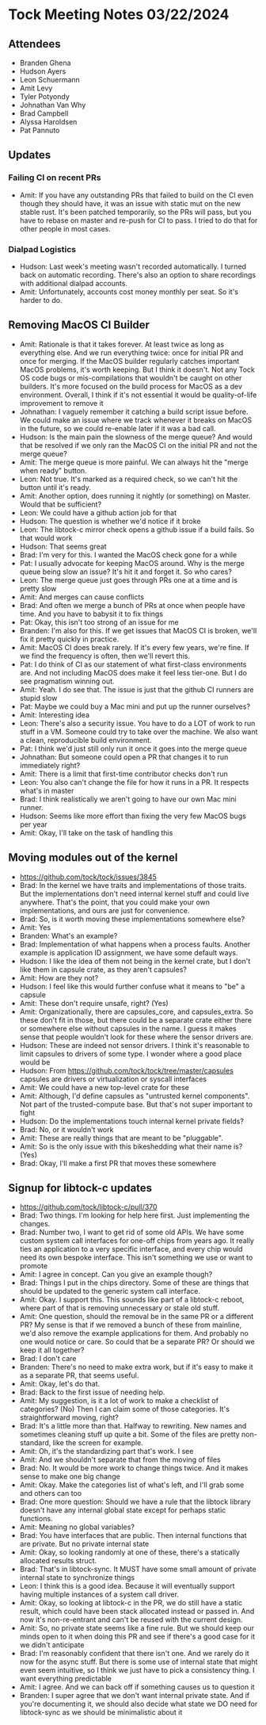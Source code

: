 # Tock Meeting Notes 03/22/2024

## Attendees
- Branden Ghena
- Hudson Ayers
- Leon Schuermann
- Amit Levy
- Tyler Potyondy
- Johnathan Van Why
- Brad Campbell
- Alyssa Haroldsen
- Pat Pannuto


## Updates
### Failing CI on recent PRs
* Amit: If you have any outstanding PRs that failed to build on the CI even though they should have, it was an issue with static mut on the new stable rust. It's been patched temporarily, so the PRs will pass, but you have to rebase on master and re-push for CI to pass. I tried to do that for other people in most cases.
### Dialpad Logistics
* Hudson: Last week's meeting wasn't recorded automatically. I turned back on automatic recording. There's also an option to share recordings with additional dialpad accounts.
* Amit: Unfortunately, accounts cost money monthly per seat. So it's harder to do.

## Removing MacOS CI Builder
* Amit: Rationale is that it takes forever. At least twice as long as everything else. And we run everything twice: once for initial PR and once for merging. If the MacOS builder regularly catches important MacOS problems, it's worth keeping. But I think it doesn't. Not any Tock OS code bugs or mis-compilations that wouldn't be caught on other builders. It's more focused on the build process for MacOS as a dev environment. Overall, I think if it's not essential it would be quality-of-life improvement to remove it
* Johnathan: I vaguely remember it catching a build script issue before. We could make an issue where we track whenever it breaks on MacOS in the future, so we could re-enable later if it was a bad call.
* Hudson: Is the main pain the slowness of the merge queue? And would that be resolved if we only ran the MacOS CI on the initial PR and not the merge queue?
* Amit: The merge queue is more painful. We can always hit the "merge when ready" button.
* Leon: Not true. It's marked as a required check, so we can't hit the button until it's ready.
* Amit: Another option, does running it nightly (or something) on Master. Would that be sufficient?
* Leon: We could have a github action job for that
* Hudson: The question is whether we'd notice if it broke
* Leon: The libtock-c mirror check opens a github issue if a build fails. So that would work
* Hudson: That seems great
* Brad: I'm very for this. I wanted the MacOS check gone for a while
* Pat: I usually advocate for keeping MacOS around. Why is the merge queue being slow an issue? It's hit it and forget it. So who cares?
* Leon: The merge queue just goes through PRs one at a time and is pretty slow
* Amit: And merges can cause conflicts
* Brad: And often we merge a bunch of PRs at once when people have time. And you have to babysit it to fix things
* Pat: Okay, this isn't too strong of an issue for me
* Branden: I'm also for this. If we get issues that MacOS CI is broken, we'll fix it pretty quickly in practice.
* Amit: MacOS CI does break rarely. If it's every few years, we're fine. If we find the frequency is often, then we'll revert this.
* Pat: I do think of CI as our statement of what first-class environments are. And not including MacOS does make it feel less tier-one. But I do see pragmatism winning out.
* Amit: Yeah. I do see that. The issue is just that the github CI runners are stupid slow
* Pat: Maybe we could buy a Mac mini and put up the runner ourselves?
* Amit: Interesting idea
* Leon: There's also a security issue. You have to do a LOT of work to run stuff in a VM. Someone could try to take over the machine. We also want a clean, reproducible build environment.
* Pat: I think we'd just still only run it once it goes into the merge queue
* Johnathan: But someone could open a PR that changes it to run immediately right?
* Amit: There is a limit that first-time contributor checks don't run
* Leon: You also can't change the file for how it runs in a PR. It respects what's in master
* Brad: I think realistically we aren't going to have our own Mac mini runner.
* Hudson: Seems like more effort than fixing the very few MacOS bugs per year
* Amit: Okay, I'll take on the task of handling this

## Moving modules out of the kernel
* https://github.com/tock/tock/issues/3845
* Brad: In the kernel we have traits and implementations of those traits. But the implementations don't need internal kernel stuff and could live anywhere. That's the point, that you could make your own implementations, and ours are just for convenience.
* Brad: So, is it worth moving these implementations somewhere else?
* Amit: Yes
* Branden: What's an example?
* Brad: Implementation of what happens when a process faults. Another example is application ID assignment, we have some default ways.
* Hudson: I like the idea of them not being in the kernel crate, but I don't like them in capsule crate, as they aren't capsules?
* Amit: How are they not?
* Hudson: I feel like this would further confuse what it means to "be" a capsule
* Amit: These don't require unsafe, right? (Yes)
* Amit: Organizationally, there are capsules_core, and capsules_extra. So these don't fit in those, but there could be a separate crate either there or somewhere else without capsules in the name. I guess it makes sense that people wouldn't look for these where the sensor drivers are.
* Hudson: These are indeed not sensor drivers. I think it's reasonable to limit capsules to drivers of some type. I wonder where a good place would be
* Hudson: From https://github.com/tock/tock/tree/master/capsules capsules are drivers or virtualization or syscall interfaces
* Amit: We could have a new top-level crate for these
* Amit: Although, I'd define capsules as "untrusted kernel components". Not part of the trusted-compute base. But that's not super important to fight
* Hudson: Do the implementations touch internal kernel private fields?
* Brad: No, or it wouldn't work
* Amit: These are really things that are meant to be "pluggable".
* Amit: So is the only issue with this bikeshedding what their name is? (Yes)
* Brad: Okay, I'll make a first PR that moves these somewhere

## Signup for libtock-c updates
* https://github.com/tock/libtock-c/pull/370
* Brad: Two things. I'm looking for help here first. Just implementing the changes.
* Brad: Number two, I want to get rid of some old APIs. We have some custom system call interfaces for one-off chips from years ago. It really ties an application to a very specific interface, and every chip would need its own bespoke interface. This isn't something we use or want to promote
* Amit: I agree in concept. Can you give an example though?
* Brad: Things I put in the chips directory. Some of these are things that should be updated to the generic system call interface.
* Amit: Okay. I support this. This sounds like part of a libtock-c reboot, where part of that is removing unnecessary or stale old stuff.
* Amit: One question, should the removal be in the same PR or a different PR? My sense is that if we removed a bunch of these from mainline, we'd also remove the example applications for them. And probably no one would notice or care. So could that be a separate PR? Or should we keep it all together?
* Brad: I don't care
* Branden: There's no need to make extra work, but if it's easy to make it as a separate PR, that seems useful.
* Amit: Okay, let's do that.
* Brad: Back to the first issue of needing help.
* Amit: My suggestion, is it a lot of work to make a checklist of categories? (No) Then I can claim some of those categories. It's straightforward moving, right?
* Brad: It's a little more than that. Halfway to rewriting. New names and sometimes cleaning stuff up quite a bit. Some of the files are pretty non-standard, like the screen for example.
* Amit: Oh, it's the standardizing part that's work. I see
* Amit: And we shouldn't separate that from the moving of files
* Brad: No. It would be more work to change things twice. And it makes sense to make one big change
* Amit: Okay. Make the categories list of what's left, and I'll grab some and others can too
* Brad: One more question: Should we have a rule that the libtock library doesn't have any internal global state except for perhaps static functions.
* Amit: Meaning no global variables?
* Brad: You have interfaces that are public. Then internal functions that are private. But no private internal state
* Amit: Okay, so looking randomly at one of these, there's a statically allocated results struct.
* Brad: That's in libtock-sync. It MUST have some small amount of private internal state to synchronize things
* Leon: I think this is a good idea. Because it will eventually support having multiple instances of a system call driver.
* Amit: Okay, so looking at libtock-c in the PR, we do still have a static result, which could have been stack allocated instead or passed in. And now it's non-re-entrant and can't be reused with the current design.
* Amit: So, no private state seems like a fine rule. But we should keep our minds open to it when doing this PR and see if there's a good case for it we didn't anticipate
* Brad: I'm reasonably confident that there isn't one. And we rarely do it now for the async stuff. But there is some use of internal state that might even seem intuitive, so I think we just have to pick a consistency thing. I want everything predictable
* Amit: I agree. And we can back off if something causes us to question it
* Branden: I super agree that we don't want internal private state. And if you're documenting it, we should also decide what state we DO need for libtock-sync as we should be minimalistic about it

